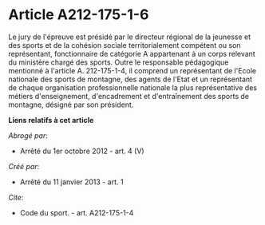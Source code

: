 # Article A212-175-1-6

Le jury de l'épreuve est présidé par le directeur régional de la jeunesse et des sports et de la cohésion sociale
territorialement compétent ou son représentant, fonctionnaire de catégorie A appartenant à un corps relevant du ministère
chargé des sports. Outre le responsable pédagogique mentionné à l'article A. 212-175-1-4, il comprend un représentant de
l'Ecole nationale des sports de montagne, des agents de l'Etat et un représentant de chaque organisation professionnelle
nationale la plus représentative des métiers d'enseignement, d'encadrement et d'entraînement des sports de montagne, désigné
par son président.

**Liens relatifs à cet article**

_Abrogé par_:

  - Arrêté du 1er octobre 2012 - art. 4 (V)

_Créé par_:

  - Arrêté du 11 janvier 2013 - art. 1

_Cite_:

  - Code du sport. - art. A212-175-1-4
